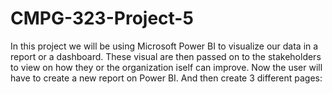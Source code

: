 # CMPG-323-Project-5

In this project we will be using Microsoft Power BI to visualize our data in a report or a dashboard. These visual are then passed on to the stakeholders to view on how they or the organization iself can improve.
Now the user will have to create a new report on Power BI.
And then create 3 different pages:

